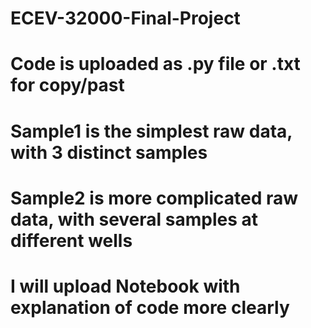 # ECEV-32000-Final-Project
# Code is uploaded as .py file or .txt for copy/past
# Sample1 is the simplest raw data, with 3 distinct samples
# Sample2 is more complicated raw data, with several samples at different wells
# I will upload Notebook with explanation of code more clearly
